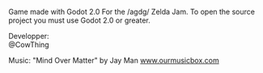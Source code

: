 Game made with Godot 2.0
For the /agdg/ Zelda Jam.
To open the source project you must use Godot 2.0 or greater.

Developper:  
@CowThing  
  
Music:
"Mind Over Matter" by Jay Man www.ourmusicbox.com
